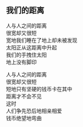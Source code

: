 ## 我们的距离
人与人之间的距离<br>
很宽却又很短<br>
宽地我们睡在了地上却未被发现<br>
太阳正从这距离中升起<br>
我们的手拽住太阳<br>
地上没有脚印<br>

人与人之间的距离<br>
很宽却又很短<br>
短地只有坚硬的钱币卡在其中<br>
距离才不会不见<br>
这时<br>
人们争先恐后地相亲相爱<br>
钱币绝望地弯曲<br>
